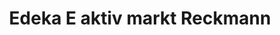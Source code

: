 ---
title: "Edeka E aktiv markt Reckmann"
url: /moenchengladbach/edeka-e-aktiv-markt-reckmann/
shop: Supermarkt
---